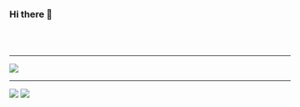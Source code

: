 ### Hi there 👋

<br/>
<br/>

---

![](https://github-profile-summary-cards.vercel.app/api/cards/profile-details?username=dheerajreal&theme=github)

---

![](https://github-profile-summary-cards.vercel.app/api/cards/repos-per-language?username=dheerajreal&theme=github)
![](https://github-profile-summary-cards.vercel.app/api/cards/most-commit-language?username=dheerajreal&theme=github)

<!--
**dheerajreal/dheerajreal** is a ✨ _special_ ✨ repository because its `README.md` (this file) appears on your GitHub profile.

Here are some ideas to get you started:

- 🔭 I’m currently working on ...
- 🌱 I’m currently learning ...
- 👯 I’m looking to collaborate on ...
- 🤔 I’m looking for help with ...
- 💬 Ask me about ...
- 📫 How to reach me: ...
- 😄 Pronouns: ...
- ⚡ Fun fact: ...
-->

